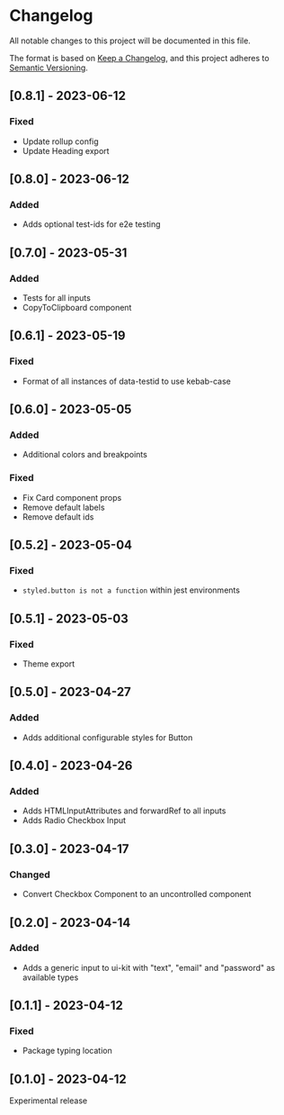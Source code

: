 # Changelog

All notable changes to this project will be documented in this file.

The format is based on [Keep a Changelog](https://keepachangelog.com/en/1.0.0/),
and this project adheres to [Semantic Versioning](https://semver.org/spec/v2.0.0.html).

## [0.8.1] - 2023-06-12

### Fixed

- Update rollup config
- Update Heading export

## [0.8.0] - 2023-06-12

### Added

- Adds optional test-ids for e2e testing

## [0.7.0] - 2023-05-31

### Added

- Tests for all inputs
- CopyToClipboard component

## [0.6.1] - 2023-05-19

### Fixed

- Format of all instances of data-testid to use kebab-case

## [0.6.0] - 2023-05-05

### Added

- Additional colors and breakpoints

### Fixed

- Fix Card component props
- Remove default labels
- Remove default ids

## [0.5.2] - 2023-05-04

### Fixed

- `styled.button is not a function` within jest environments

## [0.5.1] - 2023-05-03

### Fixed

- Theme export

## [0.5.0] - 2023-04-27

### Added

- Adds additional configurable styles for Button

## [0.4.0] - 2023-04-26

### Added

- Adds HTMLInputAttributes and forwardRef to all inputs
- Adds Radio Checkbox Input

## [0.3.0] - 2023-04-17

### Changed

- Convert Checkbox Component to an uncontrolled component

## [0.2.0] - 2023-04-14

### Added

- Adds a generic input to ui-kit with "text", "email" and "password" as available types

## [0.1.1] - 2023-04-12

### Fixed

- Package typing location

## [0.1.0] - 2023-04-12

Experimental release
